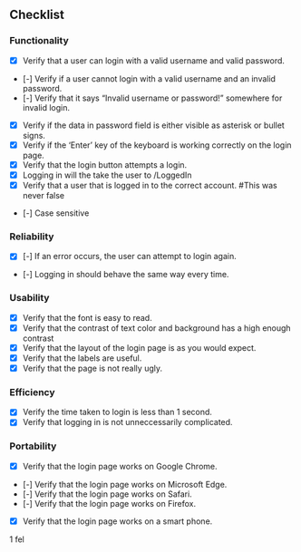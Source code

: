 ## Checklist

### Functionality

- [x] Verify that a user can login with a valid username and valid password.
- [-] Verify if a user cannot login with a valid username and an invalid password.
- [-] Verify that it says “Invalid username or password!” somewhere for invalid login.
- [x] Verify if the data in password field is either visible as asterisk or bullet signs.
- [x] Verify if the ‘Enter’ key of the keyboard is working correctly on the login page.
- [x] Verify that the login button attempts a login.
- [x] Logging in will the take the user to /LoggedIn
- [x] Verify that a user that is logged in to the correct account. #This was never false
- [-] Case sensitive

### Reliability

- [x] [-] If an error occurs, the user can attempt to login again.
- [-] Logging in should behave the same way every time.

### Usability

- [x] Verify that the font is easy to read.
- [x] Verify that the contrast of text color and background has a high enough contrast
- [x] Verify that the layout of the login page is as you would expect.
- [x] Verify that the labels are useful.
- [x] Verify that the page is not really ugly.

### Efficiency

- [x] Verify the time taken to login is less than 1 second.
- [x] Verify that logging in is not unneccessarily complicated.

### Portability

- [x] Verify that the login page works on Google Chrome.
- [-] Verify that the login page works on Microsoft Edge.
- [-] Verify that the login page works on Safari.
- [-] Verify that the login page works on Firefox.
- [x] Verify that the login page works on a smart phone.

1 fel
